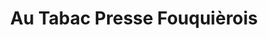 ---
title: "Au Tabac Presse Fouquièrois"
url: /fouquieres-les-lens/au-tabac-presse-fouquierois/
shop: tabac
---